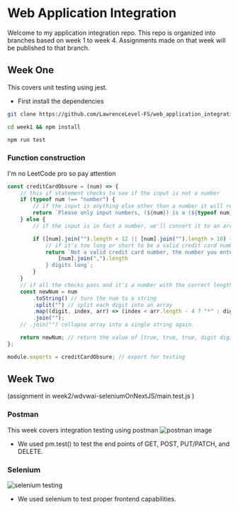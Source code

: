# Web Application Integration

Welcome to my application integration repo. This repo is organized into branches based on week 1 to week 4. Assignments
made on that week will be published to that branch.

## Week One

This covers unit testing using jest.

- First install the dependencies

```bash
git clone https://github.com/LawrenceLevel-FS/web_application_integration.git
```

```bash
cd week1 && npm install
```

```bash
npm run test
```

### Function construction

I'm no LeetCode pro so pay attention

```javascript
const creditCardObsure = (num) => {
    // this if statement checks to see if the input is not a number
    if (typeof num !== "number") {
        // if the input is anything else other than a number it will return this statement
        return `Please only input numbers, (${num}) is a (${typeof num}) not a number`;
    } else {
        // if the input is in fact a number, we'll convert it to an array and join it into a string to check the length.

        if ([num].join("").length < 12 || [num].join("").length > 16) {
            // if it's too long or short to be a valid credit card number we'll return this
            return `Not a valid credit card number, the number you enter was ${
                [num].join(",").length
            } digits long`;
        }
    }
    // if all the checks pass and it's a number with the correct length then we'll
    const newNum = num
        .toString() // turn the num to a string
        .split("") // split each digit into an array
        .map((digit, index, arr) => (index < arr.length - 4 ? "*" : digit)) // map over the array and using the index of the array minus the last 4 index values. All "true" values in the index will be replaced with * else they'll return digit.
        .join("");
    // .join("") collapse array into a single string again.

    return newNum; // return the value of [true, true, true, digit digit].join() or [*,*,*, num, number]
};

module.exports = creditCardObsure; // export for testing
```

## Week Two
(assignment in week2/wdvwai-seleniumOnNextJS/main.test.js )

### Postman
This week covers integration testing using postman
![postman image](https://user-images.githubusercontent.com/49151885/96122371-ad293c00-0ef1-11eb-9e1d-ef148ee03d73.png)

- We used pm.test() to test the end points of GET, POST, PUT/PATCH, and DELETE.

### Selenium
![selenium testing](https://www.perfecto.io/sites/default/files/image/2020-05/social-blog-automated-testing-selenium.png)
- We used selenium to test proper frontend capabilities.